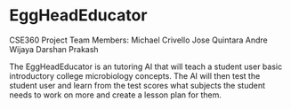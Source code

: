 # EggHeadEducator
CSE360 Project
Team Members:
  Michael Crivello
  Jose Quintara
  Andre Wijaya
  Darshan Prakash

The EggHeadEducator is an tutoring AI that will teach a student user basic introductory college microbiology concepts. The AI will then test the student user and learn from the test scores what subjects the student needs to work on more and create a lesson plan for them.
